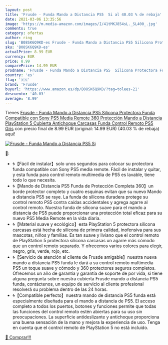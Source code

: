```yaml
---
layout: post
title: 'Frusde - Funda Mando a Distancia PS5  Si al 40.03 % de rebaja'
date: 2021-03-06 13:35:56
image: 'https://m.media-amazon.com/images/I/41tMKJ854sL._SL400_.jpg'
comments: true
category: ofertas
author: ring
slug: 'B08SK6Q9KD-es Frusde - Funda Mando a Distancia PS5 Silicona Protectora...'
sku: 'B08SK6Q9KD-es'
actualPrice: 8.99 EUR
currency: EUR
price: 8.99
comparePrice: 14.99 EUR
prodname: 'Frusde - Funda Mando a Distancia PS5  Silicona Protectora Funda Compatible con Sony PS5 Media Remote  360 Protección Mando a Distancia PlayStation 5 Cubierta Antichoque Carcasas Funda Control Remoto PS5 Gris'
country: 'es'
flag: '🇪🇸'
brand: 'Frusde'
buyurl: 'https://www.amazon.es/dp/B08SK6Q9KD/?tag=tolees-21'
descuento: '40.03'
average: '8.99'
---
```


Tienes [Frusde - Funda Mando a Distancia PS5  Silicona Protectora Funda Compatible con Sony PS5 Media Remote  360 Protección Mando a Distancia PlayStation 5 Cubierta Antichoque Carcasas Funda Control Remoto PS5 Gris](https://www.amazon.es/dp/B08SK6Q9KD/?tag=tolees-21) con precio final de  8.99 EUR (original: 14.99 EUR) (40.03 %  de rebaja) aqui!

[![Frusde - Funda Mando a Distancia PS5  Si](https://m.media-amazon.com/images/I/41tMKJ854sL._SL400_.jpg)](https://www.amazon.es/dp/B08SK6Q9KD/?tag=tolees-21)

🔎:

- 🌀【Fácil de instalar】solo unos segundos para colocar su protectora funda compatible con Sony PS5 media remote. Fácil de instalar y quitar, y esta funda para control remoto multimedia de PS5 es lavable, tiene todo lo que necesita.
- 🌀【Mando de Distancia PS5 Funda de Protección Completa 360】un borde protector completo y cuatro esquinas evitan que su nuevo Mando a distancia PS5 se raye. La funda de silicona duradera protege su control remoto PS5 contra caídas accidentales y agrega agarre al control remoto. Nuestra funda de silicona suave para el mando a distancia de PS5 puede proporcionar una protección total eficaz para su nuevo PS5 Media Remote en la vida diaria.
- 🌀【Material suave y ecológico】esta PlayStation 5 protectora silicona carcasas está hecha de silicona de primera calidad, inofensiva para sus mascotas, niños y familias. Es tan suave y liviano que el control remoto de PlayStation 5 protectora silicona carcasas un agarre más cómodo que un control remoto separado. Y ofrecemos varios colores para elegir, negro, gris, verde, rojo, etc.
- 🌀【Servicio de atención al cliente de Frusde amigable】nuestra nueva mando a distancia PS5 funda le dará a su control remoto multimedia PS5 un toque suave y cómodo y 360 protectores seguros completos. Ofrecemos un año de garantía y garantía de soporte de por vida, si tiene alguna pregunta sobre nuestra cubierta Frusde mando a distancia PS5 funda, contáctenos, un equipo de servicio al cliente profesional resolverá su problema dentro de las 24 horas.
- 🌀【Compatible perfecto】nuestra mando de distancia PS5 funda está especialmente diseñada para el mando a distancia de PS5. El acceso completo a todos los puertos, botones y funciones permite que todas las funciones del control remoto estén abiertas para su uso sin preocupaciones. La superficie antideslizante y antichoque proporciona una buena sensación de la mano y mejora la experiencia de uso. Tenga en cuenta que el control remoto de PlayStation 5 no está incluido.

[🛒 Comprar!!!](https://www.amazon.es/dp/B08SK6Q9KD/?tag=tolees-21)
